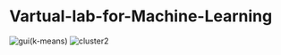 # Vartual-lab-for-Machine-Learning
![gui(k-means)](https://user-images.githubusercontent.com/78526323/115496550-86283a00-a287-11eb-831b-0c013adfe714.png)
![cluster2](https://user-images.githubusercontent.com/78526323/115496703-d901f180-a287-11eb-91c6-7a2923274ddd.png)
